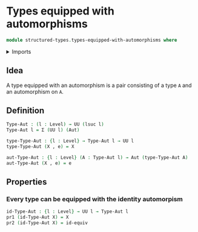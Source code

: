 # Types equipped with automorphisms

```agda
module structured-types.types-equipped-with-automorphisms where
```

<details><summary>Imports</summary>

```agda
open import foundation.automorphisms
open import foundation.dependent-pair-types
open import foundation.equivalences
open import foundation.universe-levels
```

</details>

## Idea

A type equipped with an automorphism is a pair consisting of a type `A` and an
automorphism on `A`.

## Definition

```agda
Type-Aut : (l : Level) → UU (lsuc l)
Type-Aut l = Σ (UU l) (Aut)

type-Type-Aut : {l : Level} → Type-Aut l → UU l
type-Type-Aut (X , e) = X

aut-Type-Aut : {l : Level} (A : Type-Aut l) → Aut (type-Type-Aut A)
aut-Type-Aut (X , e) = e
```

## Properties

### Every type can be equipped with the identity automorpism

```agda
id-Type-Aut : {l : Level} → UU l → Type-Aut l
pr1 (id-Type-Aut X) = X
pr2 (id-Type-Aut X) = id-equiv
```
